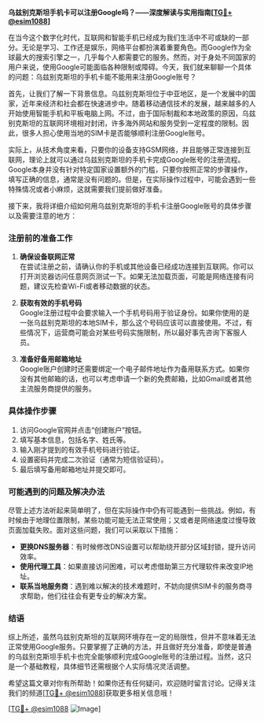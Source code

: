 **乌兹别克斯坦手机卡可以注册Google吗？——深度解读与实用指南[[TG💪+ @esim1088](https://t.me/s/esim1088)]**

在当今这个数字化时代，互联网和智能手机已经成为我们生活中不可或缺的一部分。无论是学习、工作还是娱乐，网络平台都扮演着重要角色。而Google作为全球最大的搜索引擎之一，几乎每个人都需要它的服务。然而，对于身处不同国家的用户来说，使用Google可能面临各种限制或障碍。今天，我们就来聊聊一个具体的问题：乌兹别克斯坦的手机卡能不能用来注册Google账号？

首先，让我们了解一下背景信息。乌兹别克斯坦位于中亚地区，是一个发展中的国家，近年来经济和社会都在快速进步中。随着移动通信技术的发展，越来越多的人开始使用智能手机和平板电脑上网。不过，由于国际制裁和本地政策的原因，乌兹别克斯坦的互联网环境相对封闭，许多海外网站和服务受到一定程度的限制。因此，很多人担心使用当地的SIM卡是否能够顺利注册Google账号。

实际上，从技术角度来看，只要你的设备支持GSM网络，并且能够正常连接到互联网，理论上就可以通过乌兹别克斯坦的手机卡完成Google账号的注册流程。Google本身并没有针对特定国家设置额外的门槛，只要你按照正常的步骤操作，填写正确的信息，通常是没有问题的。但是，在实际操作过程中，可能会遇到一些特殊情况或者小麻烦，这就需要我们提前做好准备。

接下来，我将详细介绍如何用乌兹别克斯坦的手机卡注册Google账号的具体步骤以及需要注意的地方：

### 注册前的准备工作

1. **确保设备联网正常**  
   在尝试注册之前，请确认你的手机或其他设备已经成功连接到互联网。你可以打开浏览器访问任意网页测试一下。如果无法加载页面，可能是网络连接有问题，建议先检查Wi-Fi或者移动数据的状态。

2. **获取有效的手机号码**  
   Google注册过程中会要求输入一个手机号码用于验证身份。如果你使用的是一张乌兹别克斯坦的本地SIM卡，那么这个号码应该可以直接使用。不过，有些情况下，运营商可能会对某些号码实施限制，所以最好事先咨询下客服人员。

3. **准备好备用邮箱地址**  
   Google账户创建时还需要绑定一个电子邮件地址作为备用联系方式。如果你没有其他邮箱的话，也可以考虑申请一个新的免费邮箱，比如Gmail或者其他主流服务商提供的服务。

### 具体操作步骤

1. 访问Google官网并点击“创建账户”按钮。
2. 填写基本信息，包括名字、姓氏等。
3. 输入刚才提到的有效手机号码进行验证。
4. 设置密码并完成二次验证（通常为短信验证码）。
5. 最后填写备用邮箱地址并提交即可。

### 可能遇到的问题及解决办法

尽管上述方法听起来简单明了，但在实际操作中仍有可能遇到一些挑战。例如，有时候由于地理位置限制，某些功能可能无法正常使用；又或者是网络速度过慢导致页面加载失败。面对这些问题，我们可以采取以下措施：

- **更换DNS服务器**：有时候修改DNS设置可以帮助绕开部分区域封锁，提升访问效率。
- **使用代理工具**：如果直接访问困难，可以考虑借助第三方代理软件来改变IP地址。
- **联系当地服务商**：遇到难以解决的技术难题时，不妨向提供SIM卡的服务商寻求帮助，他们往往会有更专业的解决方案。

### 结语

综上所述，虽然乌兹别克斯坦的互联网环境存在一定的局限性，但并不意味着无法正常使用Google服务。只要掌握了正确的方法，并且做好充分准备，即使是普通的乌兹别克斯坦手机卡也完全能够顺利完成Google账号的注册过程。当然，这只是一个基础教程，具体细节还需根据个人实际情况灵活调整。

希望这篇文章对你有所帮助！如果你还有任何疑问，欢迎随时留言讨论。记得关注我们的频道[[TG💪+ @esim1088](https://t.me/s/esim1088)]获取更多相关信息哦！

[[TG💪+ @esim1088](https://t.me/s/esim1088) ![Image](https://i.postimg.cc/4NQfJmqS/Snipaste-2025-05-13-00-14-12.png)]